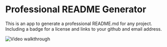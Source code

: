 # Professional README Generator 


This is an app to generate a professional README.md for any project. Including a badge for a license and links to your github and email address.

![Video walkthrough](https://www.youtube.com/watch?v=k6N9lzlESNs)
